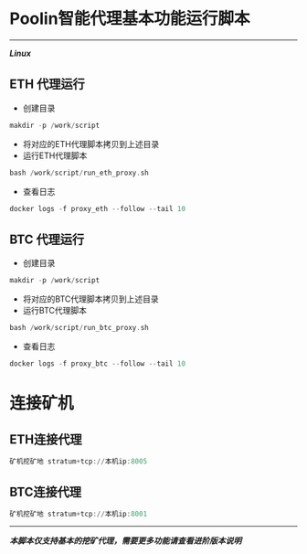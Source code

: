 # Poolin智能代理基本功能运行脚本

---
***Linux***
## ETH 代理运行
- 创建目录
 ```asm
makdir -p /work/script
```
- 将对应的ETH代理脚本拷贝到上述目录
- 运行ETH代理脚本
```asm
bash /work/script/run_eth_proxy.sh
```
- 查看日志
```asm
docker logs -f proxy_eth --follow --tail 10
```

## BTC 代理运行
- 创建目录
 ```asm
makdir -p /work/script
```
- 将对应的BTC代理脚本拷贝到上述目录
- 运行BTC代理脚本
```asm
bash /work/script/run_btc_proxy.sh
```
- 查看日志
```asm
docker logs -f proxy_btc --follow --tail 10
```

# 连接矿机
## ETH连接代理
```asm
矿机挖矿地 stratum+tcp://本机ip:8005
```
## BTC连接代理
```asm
矿机挖矿地 stratum+tcp://本机ip:8001
```
---
***本脚本仅支持基本的挖矿代理，需要更多功能请查看进阶版本说明***